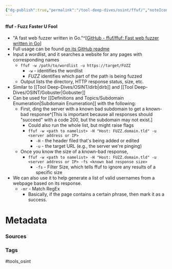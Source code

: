 ```yaml
---
{"dg-publish":true,"permalink":"/tool-deep-dives/osint/ffuf/","noteIcon":""}
---
```


#### ffuf - Fuzz Faster U Fool
- "A fast web fuzzer written in Go."^[[GitHub - ffuf/ffuf: Fast web fuzzer written in Go](https://github.com/ffuf/ffuf)]
- Full usage can be found [on its GitHub readme](https://github.com/ffuf/ffuf?tab=readme-ov-file#usage)
- Input a wordlist, and it searches a website for any pages with corresponding names
	- `ffuf -w /path/to/wordlist -u https://target/FUZZ`
		- `-w` - identifies the wordlist
		- *FUZZ* identifies which part of the path is being fuzzed
	- Output lists the directory, HTTP response status, size, etc.
- Similar to [[Tool Deep-Dives/OSINT/dirb\|dirb]] and [[Tool Deep-Dives/OSINT/Gobuster\|Gobuster]]
- Can be used for [[Definitions and Topics/Subdomain Enumeration\|Subdomain Enumeration]] with the following:
	- First, ding the server with a known bad subdomain to get a known-bad response^[This is important because all responses should "succeed" with a code 200, but the subdomain may not exist.]
		- Could also run the whole list, but might raise flags
		- `ffuf -w <path to namelist> -H "Host: FUZZ.domain.tld" -u <server address or IP>`
			- `-H` - the header filed that's being added or edited
			- `-u` - the target URL (e.g., the server we're pinging)
	- Once you know the size of a known-bad response, 
		- `ffuf -w <path to namelist> -H "Host: FUZZ.domain.tld" -u <server address or IP> -fs <known bad response size>`
			- `-fs` - Filter Size, which tells ffuf to ignore any results of a specific size
- We can also use it to help generate a list of valid usernames from a webpage based on its response.
	- `-mr` - Match RegEx
		- Basically, if the page contains a certain phrase, then mark it as a success.





# Metadata

### Sources

### Tags
#tools_osint 